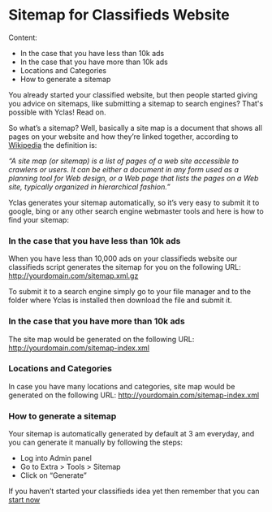 # Sitemap for Classifieds Website
Content:
-   In the case that you have less than 10k ads
-   In the case that you have more than 10k ads
-   Locations and Categories
-   How to generate a sitemap


You already started your classified website, but then people started giving you advice on sitemaps, like submitting a sitemap to search engines? That's possible with Yclas! Read on.

So what’s a sitemap?
 Well, basically a site map is a document that shows all pages on your website and how they’re linked together, according to  [Wikipedia](https://en.wikipedia.org/wiki/Site_map) the definition is:

_“A site map (or sitemap) is a list of pages of a web site accessible to crawlers or users. It can be either a document in any form used as a planning tool for Web design, or a Web page that lists the pages on a Web site, typically organized in hierarchical fashion.”_

Yclas generates your sitemap automatically, so it’s very easy to submit it to google, bing or any other search engine webmaster tools and here is how to find your sitemap:

### In the case that you have less than 10k ads

When you have less than 10,000 ads on your classifieds website our classifieds script generates the sitemap for you on the following URL: http://yourdomain.com/sitemap.xml.gz

To submit it to a search engine simply go to your file manager and to the folder where Yclas is installed then download the file and submit it.

### In the case that you have more than 10k ads

The site map would be generated on the following URL: http://yourdomain.com/sitemap-index.xml

### Locations and Categories

In case you have many locations and categories, site map would be generated on the following URL: http://yourdomain.com/sitemap-index.xml

### How to generate a sitemap

Your sitemap is automatically generated by default at 3 am everyday, and you can generate it manually by following the steps:

-   Log into Admin panel
-   Go to Extra > Tools > Sitemap
-   Click on “Generate”
  
If you haven’t started your classifieds idea yet then remember that you can [start now](https://yclas.com/self-hosted.html)

